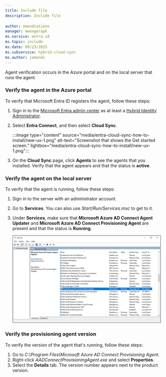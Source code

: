 ```yaml
---
title: Include file
description: Include file

author: omondiatieno
manager: mwongerapk
ms.service: entra-id
ms.topic: include
ms.date: 09/23/2025
ms.subservice: hybrid-cloud-sync
ms.author: jomondi
---
```


Agent verification occurs in the Azure portal and on the local server that runs the agent.

### Verify the agent in the Azure portal

To verify that Microsoft Entra ID registers the agent, follow these steps:

1. Sign in to the [Microsoft Entra admin center](https://entra.microsoft.com) as at least a [Hybrid Identity Administrator](~/identity/role-based-access-control/permissions-reference.md#hybrid-identity-administrator).
1. Select **Entra Connect**, and then select **Cloud Sync**.

    :::image type="content" source="media/entra-cloud-sync-how-to-install/new-ux-1.png" alt-text="Screenshot that shows the Get started screen." lightbox="media/entra-cloud-sync-how-to-install/new-ux-1.png":::

1. On the **Cloud Sync** page, click **Agents** to see the agents that you installed. Verify that the agent appears and that the status is **active**.

### Verify the agent on the local server

To verify that the agent is running, follow these steps:

1. Sign in to the server with an administrator account.
1. Go to **Services**. You can also use *Start/Run/Services.msc* to get to it.
1. Under **Services**, make sure that **Microsoft Azure AD Connect Agent Updater** and **Microsoft Azure AD Connect Provisioning Agent** are present and that the status is **Running**.

    [![Screenshot that shows the Windows services.](./media/entra-cloud-sync-how-to-verify-installation/windows-services.png)](./media/entra-cloud-sync-how-to-verify-installation/windows-services.png#lightbox)

### Verify the provisioning agent version

To verify the version of the agent that's running, follow these steps:

1. Go to *C:\Program Files\Microsoft Azure AD Connect Provisioning Agent*.
1. Right-click *AADConnectProvisioningAgent.exe* and select **Properties**.
1. Select the **Details** tab. The version number appears next to the product version.

